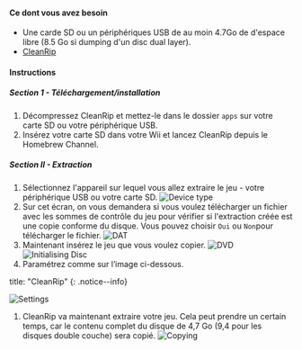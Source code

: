 #### Ce dont vous avez besoin

* Une carde SD ou un périphériques USB de au moin 4.7Go de d'espace libre (8.5 Go si dumping d'un disc dual layer).
* [CleanRip](https://github.com/emukidid/cleanrip/releases/latest)

#### Instructions

##### Section 1 - Téléchargement/installation

1. Décompressez CleanRip et mettez-le dans le dossier `apps` sur votre carte SD ou votre périphérique USB.
1. Insérez votre carte SD dans votre Wii et lancez CleanRip depuis le Homebrew Channel.

##### Section II - Extraction

1. Sélectionnez l'appareil sur lequel vous allez extraire le jeu - votre périphérique USB ou votre carte SD. ![Device type](/images/CleanRip/2.png)
1. Sur cet écran, on vous demandera si vous voulez télécharger un fichier avec les sommes de contrôle du jeu pour vérifier si l'extraction créée est une copie conforme du disque. Vous pouvez choisir `Oui` ou `Non`pour télécharger le fichier. ![DAT](/images/CleanRip/3.png)
1. Maintenant insérez le jeu que vous voulez copier. ![DVD](/images/CleanRip/4.png) ![Initialising Disc](/images/CleanRip/5.png)
1. Paramétrez comme sur l’image ci-dessous.

title: "CleanRip"
{: .notice--info}

![Settings](/images/CleanRip/6.png)
1. CleanRip va maintenant extraire votre jeu. Cela peut prendre un certain temps, car le contenu complet du disque de 4,7 Go (9,4 pour les disques double couche) sera copié. ![Copying](/images/CleanRip/7.png)

